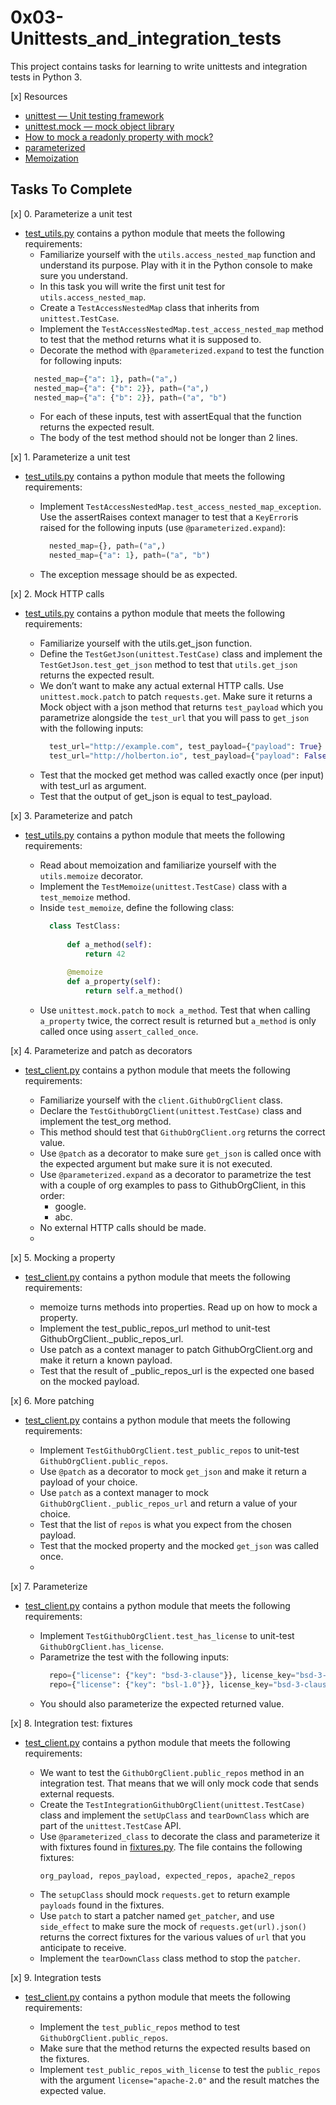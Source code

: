 # 0x03-Unittests_and_integration_tests
This project contains tasks for learning to write unittests and integration tests in Python 3.

[x] Resources
 + [unittest — Unit testing framework](https://docs.python.org/3/library/unittest.html)
 + [unittest.mock — mock object library](https://docs.python.org/3/library/unittest.mock.html)
 + [How to mock a readonly property with mock?](https://stackoverflow.com/questions/11836436/how-to-mock-a-readonly-property-with-mock)
 + [parameterized](https://pypi.org/project/parameterized/)
 + [Memoization](https://en.wikipedia.org/wiki/Memoization)

## Tasks To Complete
 [x] 0. Parameterize a unit test 
 
 + [test_utils.py](test_utils.py) contains a python module that meets the following requirements:
   + Familiarize yourself with the `utils.access_nested_map` function and understand its purpose. Play with it in the Python console to make sure you understand.
   + In this task you will write the first unit test for `utils.access_nested_map`.
   + Create a `TestAccessNestedMap` class that inherits from `unittest.TestCase`.
   + Implement the `TestAccessNestedMap.test_access_nested_map` method to test that the method returns what it is supposed to.
   + Decorate the method with `@parameterized.expand` to test the function for following inputs:
    ```python
      nested_map={"a": 1}, path=("a",)
      nested_map={"a": {"b": 2}}, path=("a",)
      nested_map={"a": {"b": 2}}, path=("a", "b")
    ```
   + For each of these inputs, test with assertEqual that the function returns the expected result.
   + The body of the test method should not be longer than 2 lines.
     
 [x] 1. Parameterize a unit test
 
+ [test_utils.py](test_utils.py) contains a python module that meets the following requirements:
 
  + Implement `TestAccessNestedMap.test_access_nested_map_exception`. Use the assertRaises context manager to test that a `KeyError`is raised for the following inputs (use `@parameterized.expand`):
    ```python 
      nested_map={}, path=("a",)
      nested_map={"a": 1}, path=("a", "b")
    ```
  + The exception message should be as expected.
    
 [x] 2. Mock HTTP calls
 
+ [test_utils.py](test_utils.py) contains a python module that meets the following requirements:

    + Familiarize yourself with the utils.get_json function.
    +  Define the `TestGetJson(unittest.TestCase)` class and implement the `TestGetJson.test_get_json` method to test that `utils.get_json` returns the expected result.
    + We don’t want to make any actual external HTTP calls. Use `unittest.mock.patch` to patch `requests.get`. Make sure it returns a Mock object with a json method that returns `test_payload` which you parametrize alongside the `test_url` that you will pass to `get_json` with the following inputs:
      ```python
        test_url="http://example.com", test_payload={"payload": True}
        test_url="http://holberton.io", test_payload={"payload": False}
      ```
    + Test that the mocked get method was called exactly once (per input) with test_url as argument.
    + Test that the output of get_json is equal to test_payload.
      
 [x] 3. Parameterize and patch

+ [test_utils.py](test_utils.py) contains a python module that meets the following requirements:

    + Read about memoization and familiarize yourself with the `utils.memoize` decorator.
    + Implement the `TestMemoize(unittest.TestCase)` class with a `test_memoize` method.
    + Inside `test_memoize`, define the following class:
      ```python
        class TestClass:
        
            def a_method(self):
                return 42
        
            @memoize
            def a_property(self):
                return self.a_method()
      ```
   + Use `unittest.mock.patch` to `mock a_method`. Test that when calling `a_property` twice, the correct result is returned but `a_method` is only called once using `assert_called_once`.

[x] 4. Parameterize and patch as decorators

+ [test_client.py](test_client.py) contains a python module that meets the following requirements:

   + Familiarize yourself with the `client.GithubOrgClient` class.
   + Declare the `TestGithubOrgClient(unittest.TestCase)` class and implement the test_org method.
   + This method should test that `GithubOrgClient.org` returns the correct value.
   + Use `@patch` as a decorator to make sure `get_json` is called once with the expected argument but make sure it is not executed.
   + Use `@parameterized.expand` as a decorator to parametrize the test with a couple of org examples to pass to GithubOrgClient, in this order:
      + google.
      + abc.
   + No external HTTP calls should be made.
   + 
[x] 5. Mocking a property

+ [test_client.py](test_client.py) contains a python module that meets the following requirements:

  + memoize turns methods into properties. Read up on how to mock a property.
  + Implement the test_public_repos_url method to unit-test GithubOrgClient._public_repos_url.
  + Use patch as a context manager to patch GithubOrgClient.org and make it return a known payload.
  + Test that the result of _public_repos_url is the expected one based on the mocked payload.
    
[x] 6. More patching

+ [test_client.py](test_client.py) contains a python module that meets the following requirements:

  + Implement `TestGithubOrgClient.test_public_repos` to unit-test `GithubOrgClient.public_repos`.
  + Use `@patch` as a decorator to mock `get_json` and make it return a payload of your choice.
  + Use `patch` as a context manager to mock `GithubOrgClient._public_repos_url` and return a value of your choice.
  + Test that the list of `repos` is what you expect from the chosen payload.
  + Test that the mocked property and the mocked `get_json` was called once.
  + 
[x] 7. Parameterize

+ [test_client.py](test_client.py) contains a python module that meets the following requirements:

  + Implement `TestGithubOrgClient.test_has_license` to unit-test `GithubOrgClient.has_license`.
  + Parametrize the test with the following inputs:
    ```python
      repo={"license": {"key": "bsd-3-clause"}}, license_key="bsd-3-clause"
      repo={"license": {"key": "bsl-1.0"}}, license_key="bsd-3-clause"
    ```
  + You should also parameterize the expected returned value.
    
[x] 8. Integration test: fixtures

+ [test_client.py](test_client.py) contains a python module that meets the following requirements:

  + We want to test the `GithubOrgClient.public_repos` method in an integration test. That means that we will only mock code that sends external requests.
  + Create the `TestIntegrationGithubOrgClient(unittest.TestCase)` class and implement the `setUpClass` and `tearDownClass` which are part of the `unittest.TestCase` API.
  + Use `@parameterized_class` to decorate the class and parameterize it with fixtures found in [fixtures.py](fixtures.py). The file contains the following fixtures:
    ```
    org_payload, repos_payload, expected_repos, apache2_repos
    ```
  + The `setupClass` should mock `requests.get` to return example `payloads` found in the fixtures.
  + Use `patch` to start a patcher named `get_patcher`, and use `side_effect` to make sure the mock of `requests.get(url).json()` returns the correct fixtures for the various values of `url` that you anticipate to receive.
  + Implement the `tearDownClass` class method to stop the `patcher`.
    
 [x] 9. Integration tests
 
+ [test_client.py](test_client.py) contains a python module that meets the following requirements:

  + Implement the `test_public_repos` method to test `GithubOrgClient.public_repos`.
  + Make sure that the method returns the expected results based on the fixtures.
  + Implement `test_public_repos_with_license` to test the `public_repos` with the argument `license="apache-2.0"` and  the result matches the expected value.
